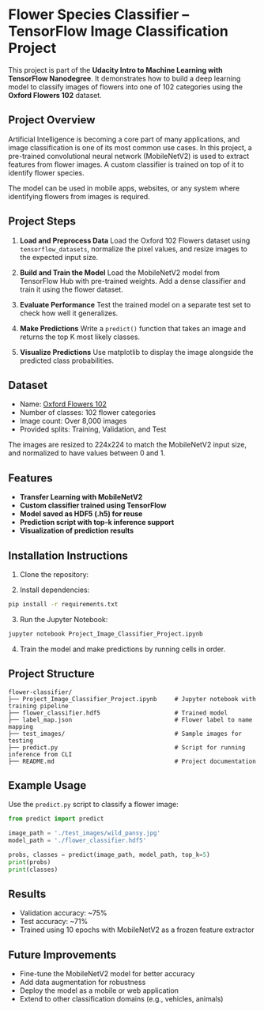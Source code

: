 
# Flower Species Classifier – TensorFlow Image Classification Project

This project is part of the **Udacity Intro to Machine Learning with TensorFlow Nanodegree**. It demonstrates how to build a deep learning model to classify images of flowers into one of 102 categories using the **Oxford Flowers 102** dataset.

## Project Overview

Artificial Intelligence is becoming a core part of many applications, and image classification is one of its most common use cases. In this project, a pre-trained convolutional neural network (MobileNetV2) is used to extract features from flower images. A custom classifier is trained on top of it to identify flower species.

The model can be used in mobile apps, websites, or any system where identifying flowers from images is required.

## Project Steps

1. **Load and Preprocess Data**
   Load the Oxford 102 Flowers dataset using `tensorflow_datasets`, normalize the pixel values, and resize images to the expected input size.

2. **Build and Train the Model**
   Load the MobileNetV2 model from TensorFlow Hub with pre-trained weights. Add a dense classifier and train it using the flower dataset.

3. **Evaluate Performance**
   Test the trained model on a separate test set to check how well it generalizes.

4. **Make Predictions**
   Write a `predict()` function that takes an image and returns the top K most likely classes.

5. **Visualize Predictions**
   Use matplotlib to display the image alongside the predicted class probabilities.

## Dataset

* Name: [Oxford Flowers 102](http://www.robots.ox.ac.uk/~vgg/data/flowers/102/)
* Number of classes: 102 flower categories
* Image count: Over 8,000 images
* Provided splits: Training, Validation, and Test

The images are resized to 224x224 to match the MobileNetV2 input size, and normalized to have values between 0 and 1.

## Features

* **Transfer Learning with MobileNetV2**
* **Custom classifier trained using TensorFlow**
* **Model saved as HDF5 (.h5) for reuse**
* **Prediction script with top-k inference support**
* **Visualization of prediction results**

## Installation Instructions

1. Clone the repository:

2. Install dependencies:

```bash
pip install -r requirements.txt
```

3. Run the Jupyter Notebook:

```bash
jupyter notebook Project_Image_Classifier_Project.ipynb
```

4. Train the model and make predictions by running cells in order.

## Project Structure

```
flower-classifier/
├── Project_Image_Classifier_Project.ipynb     # Jupyter notebook with training pipeline
├── flower_classifier.hdf5                     # Trained model
├── label_map.json                             # Flower label to name mapping
├── test_images/                               # Sample images for testing
├── predict.py                                 # Script for running inference from CLI
├── README.md                                  # Project documentation
```

## Example Usage

Use the `predict.py` script to classify a flower image:

```python
from predict import predict

image_path = './test_images/wild_pansy.jpg'
model_path = './flower_classifier.hdf5'

probs, classes = predict(image_path, model_path, top_k=5)
print(probs)
print(classes)
```

## Results

* Validation accuracy: \~75%
* Test accuracy: \~71%
* Trained using 10 epochs with MobileNetV2 as a frozen feature extractor

## Future Improvements

* Fine-tune the MobileNetV2 model for better accuracy
* Add data augmentation for robustness
* Deploy the model as a mobile or web application
* Extend to other classification domains (e.g., vehicles, animals)
